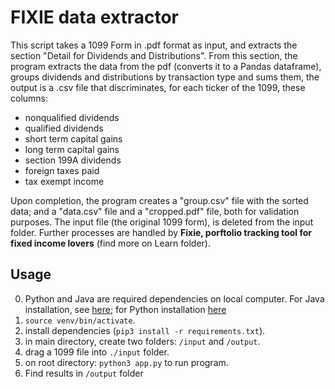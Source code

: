 # FIXIE data extractor

This script takes a 1099 Form in .pdf format as input, and extracts the section "Detail for Dividends and Distributions". From this section, the program extracts the data from the pdf (converts it to a Pandas dataframe), groups dividends and distributions by transaction type and sums them, the output is a .csv file that discriminates, for each ticker of the 1099, these columns: 

- nonqualified dividends
- qualified dividends
- short term capital gains
- long term capital gains
- section 199A dividends
- foreign taxes paid
- tax exempt income

Upon completion, the program creates a "group.csv" file with the sorted data; and a "data.csv" file and a "cropped.pdf" file, both for validation purposes.
The input file (the original 1099 form), is deleted from the input folder. 
Further processes are handled by __Fixie, porftolio tracking tool for fixed income lovers__ (find more on Learn folder).



## Usage
0. Python and Java are required dependencies on local computer. For Java installation, see [here](https://www.java.com/en/download/help/download_options.html); for Python installation [here](https://www.python.org/downloads/)
1. `source venv/bin/activate`.
2. install dependencies (`pip3 install -r requirements.txt`).
3. in main directory, create two folders: `/input` and `/output`.
4. drag a 1099 file into `./input` folder.
6. on root directory: `python3 app.py` to run program.
7. Find results in `/output` folder